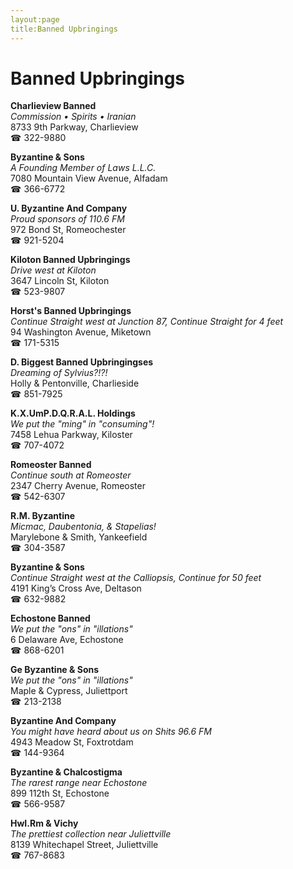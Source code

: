 ```yaml
---
layout:page
title:Banned Upbringings
---
```

# Banned Upbringings

**Charlieview Banned**  
_Commission • Spirits • Iranian_  
8733 9th Parkway, Charlieview  
☎ 322-9880



**Byzantine & Sons**  
_A Founding Member of Laws L.L.C._  
7080 Mountain View Avenue, Alfadam  
☎ 366-6772



**U. Byzantine And Company**  
_Proud sponsors of 110.6 FM_  
972 Bond St, Romeochester  
☎ 921-5204



**Kiloton Banned Upbringings**  
_Drive west at Kiloton_  
3647 Lincoln St, Kiloton  
☎ 523-9807



**Horst's Banned Upbringings**  
_Continue Straight west at Junction 87, Continue Straight for 4 feet_  
94 Washington Avenue, Miketown  
☎ 171-5315



**D. Biggest Banned Upbringingses**  
_Dreaming of Sylvius?!?!_  
Holly & Pentonville, Charlieside  
☎ 851-7925



**K.X.UmP.D.Q.R.A.L. Holdings**  
_We put the "ming" in "consuming"!_  
7458 Lehua Parkway, Kiloster  
☎ 707-4072



**Romeoster Banned**  
_Continue south at Romeoster_  
2347 Cherry Avenue, Romeoster  
☎ 542-6307



**R.M. Byzantine**  
_Micmac, Daubentonia, & Stapelias!_  
Marylebone & Smith, Yankeefield  
☎ 304-3587



**Byzantine & Sons**  
_Continue Straight west at the Calliopsis, Continue for 50 feet_  
4191 King’s Cross Ave, Deltason  
☎ 632-9882



**Echostone Banned**  
_We put the "ons" in "illations"_  
6 Delaware Ave, Echostone  
☎ 868-6201



**Ge Byzantine & Sons**  
_We put the "ons" in "illations"_  
Maple & Cypress, Juliettport  
☎ 213-2138



**Byzantine And Company**  
_You might have heard about us on Shits 96.6 FM_  
4943 Meadow St, Foxtrotdam  
☎ 144-9364



**Byzantine & Chalcostigma**  
_The rarest range near Echostone_  
899 112th St, Echostone  
☎ 566-9587



**HwI.Rm & Vichy**  
_The prettiest collection near Juliettville_  
8139 Whitechapel Street, Juliettville  
☎ 767-8683



